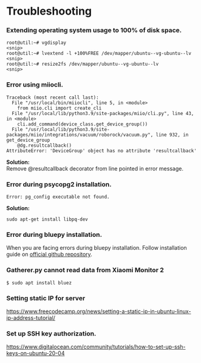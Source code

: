 # Troubleshooting
### Extending operating system usage to 100% of disk space.
```
root@util:~# vgdisplay
<snip>
root@util:~# lvextend -l +100%FREE /dev/mapper/ubuntu--vg-ubuntu--lv
<snip>
root@util:~# resize2fs /dev/mapper/ubuntu--vg-ubuntu--lv
<snip>
```
### Error using miiocli.
```
Traceback (most recent call last):
  File "/usr/local/bin/miiocli", line 5, in <module>
    from miio.cli import create_cli
  File "/usr/local/lib/python3.9/site-packages/miio/cli.py", line 43, in <module>
    cli.add_command(device_class.get_device_group())
  File "/usr/local/lib/python3.9/site-packages/miio/integrations/vacuum/roborock/vacuum.py", line 932, in get_device_group
    @dg.resultcallback()
AttributeError: 'DeviceGroup' object has no attribute 'resultcallback'
```
__Solution:__   
Remove @resultcallback decorator from line pointed in error message.
### Error during psycopg2 installation.
```
Error: pg_config executable not found.
```
__Solution:__   
```
sudo apt-get install libpq-dev
```
### Error during bluepy installation.
When you are facing errors during bluepy installation. Follow installation guide on [official github repository](https://github.com/IanHarvey/bluepy).
### Gatherer.py cannot read data from Xiaomi Monitor 2
```
$ sudo apt install bluez
```

### Setting static IP for server
https://www.freecodecamp.org/news/setting-a-static-ip-in-ubuntu-linux-ip-address-tutorial/

### Set up SSH key authorization.
https://www.digitalocean.com/community/tutorials/how-to-set-up-ssh-keys-on-ubuntu-20-04
